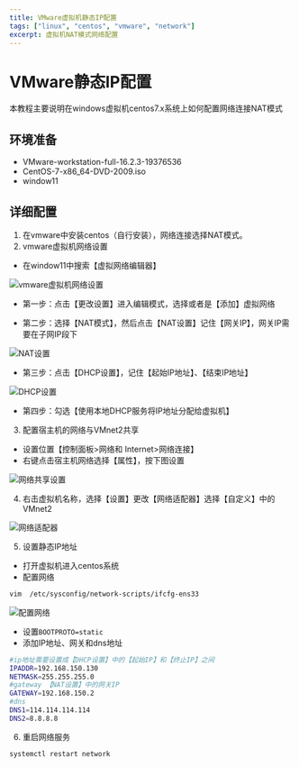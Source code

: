 ```yaml
---
title: VMware虚拟机静态IP配置
tags: ["linux", "centos", "vmware", "network"]
excerpt: 虚拟机NAT模式网络配置
---
```

# VMware静态IP配置
本教程主要说明在windows虚拟机centos7.x系统上如何配置网络连接NAT模式

## 环境准备
- VMware-workstation-full-16.2.3-19376536
- CentOS-7-x86_64-DVD-2009.iso
- window11

## 详细配置

1. 在vmware中安装centos（自行安装），网络连接选择NAT模式。
2. vmware虚拟机网络设置
- 在window11中搜索【虚拟网络编辑器】

![vmware虚拟机网络设置](../../images/linux/vmware-1.png)

- 第一步：点击【更改设置】进入编辑模式，选择或者是【添加】虚拟网络

- 第二步：选择【NAT模式】，然后点击【NAT设置】记住【网关IP】，网关IP需要在子网IP段下

![NAT设置](../../images/linux/nat.png)

- 第三步：点击【DHCP设置】，记住【起始IP地址】、【结束IP地址】

![DHCP设置](../../images/linux/dhcp.png)

- 第四步：勾选【使用本地DHCP服务将IP地址分配给虚拟机】

3. 配置宿主机的网络与VMnet2共享
- 设置位置【控制面板>网络和 Internet>网络连接】
- 右键点击宿主机网络选择【属性】，按下图设置

![网络共享设置](../../images/linux/network.png)

4. 右击虚拟机名称，选择【设置】更改【网络适配器】选择【自定义】中的VMnet2

![网络适配器](../../images/linux/setting.png)

5. 设置静态IP地址
- 打开虚拟机进入centos系统
- 配置网络
```bash
vim  /etc/sysconfig/network-scripts/ifcfg-ens33
```

![配置网络](../../images/linux/static-ip.png)
- 设置`BOOTPROTO=static`
- 添加IP地址、网关和dns地址
```bash
#ip地址需要设置成【DHCP设置】中的【起始IP】和【终止IP】之间
IPADDR=192.168.150.130
NETMASK=255.255.255.0
#gateway 【NAT设置】中的网关IP
GATEWAY=192.168.150.2
#dns
DNS1=114.114.114.114
DNS2=8.8.8.8
```

6. 重启网络服务
```bash
systemctl restart network
```